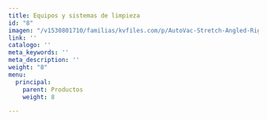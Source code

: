 ```yaml
---
title: Equipos y sistemas de limpieza
id: "8"
imagen: "/v1530801710/familias/kvfiles.com/p/AutoVac-Stretch-Angled-Right-Rear.jpg"
link: ''
catalogo: ''
meta_keywords: ''
meta_description: ''
weight: "8"
menu:
  principal:
    parent: Productos
    weight: 8

---
```

